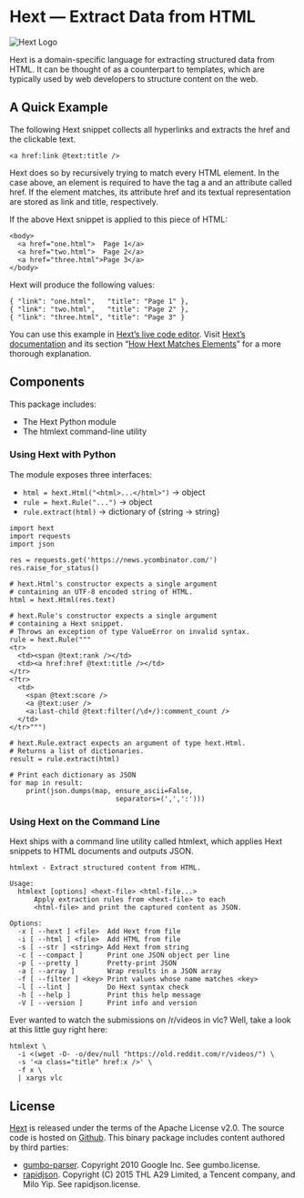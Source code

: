 # Hext — Extract Data from HTML

![Hext Logo](https://raw.githubusercontent.com/thomastrapp/hext-website/master/hext-logo-x100.png)

Hext is a domain-specific language for extracting structured data from HTML. It can be thought of as a counterpart to templates, which are typically used by web developers to structure content on the web.

## A Quick Example
The following Hext snippet collects all hyperlinks and extracts the href and the clickable text.
```
<a href:link @text:title />
```
Hext does so by recursively trying to match every HTML element. In the case above, an element is required to have the tag a and an attribute called href. If the element matches, its attribute href and its textual representation are stored as link and title, respectively.

If the above Hext snippet is applied to this piece of HTML:
```
<body>
  <a href="one.html">  Page 1</a>
  <a href="two.html">  Page 2</a>
  <a href="three.html">Page 3</a>
</body>
```
Hext will produce the following values:
```
{ "link": "one.html",   "title": "Page 1" },
{ "link": "two.html",   "title": "Page 2" },
{ "link": "three.html", "title": "Page 3" }
```
You can use this example in [Hext’s live code editor](http://hext.thomastrapp.com/#anchor-tryit-hext).
Visit [Hext’s documentation](http://hext.thomastrapp.com/documentation) and its section “[How Hext Matches Elements](http://hext.thomastrapp.com/documentation#matching-elements)” for a more thorough explanation.

## Components
This package includes:
* The Hext Python module
* The htmlext command-line utility

### Using Hext with Python
The module exposes three interfaces:
* `html = hext.Html("<html>...</html>")` -> object
* `rule = hext.Rule("...")` -> object
* `rule.extract(html)` -> dictionary of {string -> string}
```
import hext
import requests
import json

res = requests.get('https://news.ycombinator.com/')
res.raise_for_status()

# hext.Html's constructor expects a single argument
# containing an UTF-8 encoded string of HTML.
html = hext.Html(res.text)

# hext.Rule's constructor expects a single argument
# containing a Hext snippet.
# Throws an exception of type ValueError on invalid syntax.
rule = hext.Rule("""
<tr>
  <td><span @text:rank /></td>
  <td><a href:href @text:title /></td>
</tr>
<?tr>
  <td>
    <span @text:score />
    <a @text:user />
    <a:last-child @text:filter(/\d+/):comment_count />
  </td>
</tr>""")

# hext.Rule.extract expects an argument of type hext.Html.
# Returns a list of dictionaries.
result = rule.extract(html)

# Print each dictionary as JSON
for map in result:
    print(json.dumps(map, ensure_ascii=False,
                          separators=(',',':')))
```

### Using Hext on the Command Line
Hext ships with a command line utility called htmlext, which applies Hext snippets to HTML documents and outputs JSON.
```
htmlext - Extract structured content from HTML.

Usage:
  htmlext [options] <hext-file> <html-file...>
      Apply extraction rules from <hext-file> to each
      <html-file> and print the captured content as JSON.

Options:
  -x [ --hext ] <file>  Add Hext from file
  -i [ --html ] <file>  Add HTML from file
  -s [ --str ] <string> Add Hext from string
  -c [ --compact ]      Print one JSON object per line
  -p [ --pretty ]       Pretty-print JSON
  -a [ --array ]        Wrap results in a JSON array
  -f [ --filter ] <key> Print values whose name matches <key>
  -l [ --lint ]         Do Hext syntax check
  -h [ --help ]         Print this help message
  -V [ --version ]      Print info and version
```
Ever wanted to watch the submissions on /r/videos in vlc? Well, take a look at this little guy right here:
```
htmlext \
  -i <(wget -O- -o/dev/null "https://old.reddit.com/r/videos/") \
  -s '<a class="title" href:x />' \
  -f x \
  | xargs vlc
```

## License
[Hext](http://hext.thomastrapp.com/) is released under the terms of the Apache License v2.0. The source code is hosted on [Github](https://github.com/thomastrapp/hext.git).
This binary package includes content authored by third parties:
* [gumbo-parser](https://github.com/google/gumbo-parser). Copyright 2010 Google Inc. See gumbo.license.
* [rapidjson](http://rapidjson.org/). Copyright (C) 2015 THL A29 Limited, a Tencent company, and Milo Yip. See rapidjson.license.

